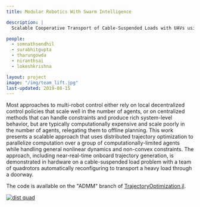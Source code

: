 ```yaml
---
title: Modular Robotics With Swarm Intelligence

description: |
  Scalable Cooperative Transport of Cable-Suspended Loads with UAVs using Distributed Trajectory Optimization 

people:
  - somnathsendhil
  - surabhitgupta
  - tharungowda
  - niranthsai
  - lokeshkrishna

layout: project
image: "/img/team_lift.jpg"
last-updated: 2019-08-15
---
```

Most approaches to multi-robot control either rely on local decentralized control policies that scale well in the number of agents, or on centralized methods that can handle constraints and produce rich system-level behavior, but are typically computationally expensive and scale poorly in the number of agents, relegating them to offline planning. This work presents a scalable approach that uses distributed trajectory optimization to parallelize computation over a group of computationally-limited agents while handling general nonlinear dynamics and non-convex constraints. The approach, including near-real-time onboard trajectory generation, is demonstrated in hardware on a cable-suspended load problem with a team of quadrotors automatically reconfiguring to transport a heavy load through a doorway.

The code is available on the "ADMM" branch of [TrajectoryOptimization.jl](https://github.com/RoboticExplorationLab/TrajectoryOptimization.jl/tree/ADMM).

[![dist quad](http://img.youtube.com/vi/INr92G_qOls/0.jpg)](http://www.youtube.com/watch?v=INr92G_qOls "dist quad")
